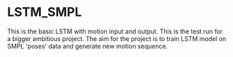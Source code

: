 # LSTM_SMPL
This is the basic LSTM with motion input and output. This is the test run for a bigger ambitious project. The aim for the project is to train LSTM model on SMPL 'poses' data and generate new motion sequence.
